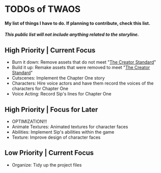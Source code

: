 <div>

# TODOs of TWAOS
#### My list of things I have to do. If planning to contribute, check this list.
##### This public list will not include anything related to the storyline.

## High Priority | Current Focus
 - Burn it down: Remove assets that do not meet "[The Creator Standard](CREATE.md)"
 - Build it up: Remake assets that were removed to meet "[The Creator Standard](CREATE.md)"
 - Cutscenes: Implement the Chapter One story
 - Characters: Hire voice actors and have them record the voices of the characters for Chapter One
 - Voice Acting: Record Sip's lines for Chapter One

## High Priority | Focus for Later
 - OPTIMIZATION!!!
 - Animate Textures: Animated textures for character faces
 - Abilities: Implement Sip's abilities within the game
 - Texture: Improve design of character faces

## Low Priority | Current Focus
 - Organize: Tidy up the project files

</div>